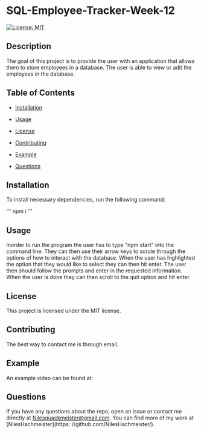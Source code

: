 # SQL-Employee-Tracker-Week-12
[![License: MIT](https://img.shields.io/badge/License-MIT-yellow.svg)](https://opensource.org/licenses/MIT)

## Description

The goal of this project is to provide the user with an application that allows them to store employees in a database. The user is able to view or adit the employees in the database.

## Table of Contents

* [Installation
  ](#installation)  

* [Usage
  ](#usage)

* [License
  ](#license)

* [Contributing
  ](#contributing)

* [Example
  ](#example)

* [Questions
  ](#questions)



## Installation

To install necessary dependencies, run the following command:

'''
npm i 
'''

## Usage

Inorder to run the program the user has to type "npm start" into the command line. They can then use their arrow keys to scrole through the options of how to interact with the database. When the user has highlighted the option that they would like to select they can then hit enter. The user then should follow the prompts and enter in the requested information. When the user is done they can then scroll to the quit option and hit enter.

## License

This project is licensed under the MIT license.

## Contributing

The best way to contact me is through email.


## Example

An example video can be found at:

## Questions

If you have any questions about the repo, open an issue or contact me directly at Nilesquackmeister@gmail.com. You can find more of my work at [NilesHachmeister](https: //github.com/NilesHachmeister/).